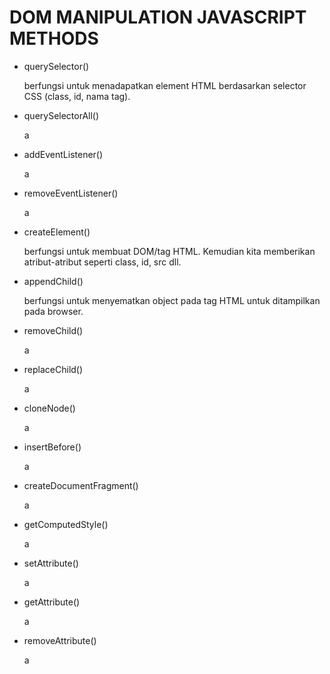 <h1>DOM MANIPULATION JAVASCRIPT METHODS</h1>
<ul>
    <li>querySelector()</li>
    <p> berfungsi untuk menadapatkan element HTML berdasarkan selector CSS (class, id, nama tag).</p>
    <li>querySelectorAll()</li>
    <p>a</p>
    <li>addEventListener()</li>
    <p>a</p>
    <li>removeEventListener()</li>
    <p>a</p>
    <li>createElement()</li>
    <p>berfungsi untuk membuat DOM/tag HTML. Kemudian kita memberikan atribut-atribut seperti class, id, src dll.</p>
    <li>appendChild()</li>
    <p>berfungsi untuk menyematkan object pada tag HTML untuk ditampilkan pada browser.</p>
    <li>removeChild()</li>
    <p>a</p>
    <li>replaceChild()</li>
    <p>a</p>
    <li>cloneNode()</li>
    <p>a</p>
    <li>insertBefore()</li>
    <p>a</p>
    <li>createDocumentFragment()</li>
    <p>a</p>
    <li>getComputedStyle()</li>
    <p>a</p>
    <li>setAttribute()</li>
    <p>a</p>
    <li>getAttribute()</li>
    <p>a</p>
    <li>removeAttribute()</li>
    <p>a</p>
</ul>